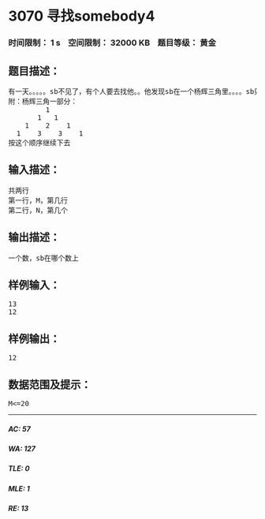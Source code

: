 # 3070 寻找somebody4   
### 时间限制： 1 s&nbsp;&nbsp;&nbsp;&nbsp;空间限制： 32000 KB&nbsp;&nbsp;&nbsp;&nbsp;题目等级： 黄金  
## 题目描述：  

<pre>
有一天。。。。。sb不见了，有个人要去找他。。他发现sb在一个杨辉三角里。。。。sb只知道他自己在第几行第几个，而找他的人只知道每个位置所在的数，给你行和列，找到sb在的那个数
附：杨辉三角一部分：
         1
       1   1
    1    2    1
  1    3    3    1
按这个顺序继续下去
</pre>
  
  
## 输入描述：  

<pre>
共两行
第一行，M，第几行
第二行，N，第几个
</pre>
  
  
## 输出描述：  

<pre>
一个数，sb在哪个数上
</pre>
  
  
## 样例输入：  

<pre>
13
12
</pre>
  
  
## 样例输出：  

<pre>
12
</pre>
  
  
## 数据范围及提示：  

<pre>
M<=20
</pre>
  
  
***  

##### AC: 57  
##### WA: 127  
##### TLE: 0  
##### MLE: 1  
##### RE: 13  
